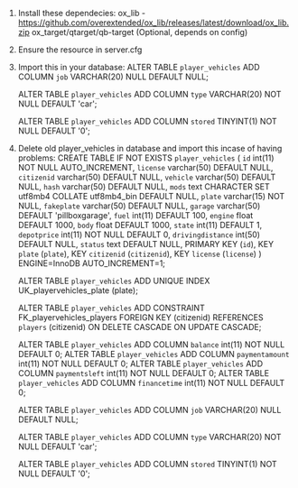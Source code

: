 1. Install these dependecies:
    ox_lib - https://github.com/overextended/ox_lib/releases/latest/download/ox_lib.zip
    ox_target/qtarget/qb-target (Optional, depends on config)

2. Ensure the resource in server.cfg

3. Import this in your database:
    ALTER TABLE `player_vehicles`
    ADD COLUMN `job` VARCHAR(20) NULL DEFAULT NULL;

    ALTER TABLE `player_vehicles`
    ADD COLUMN `type` VARCHAR(20) NOT NULL DEFAULT 'car';

    ALTER TABLE `player_vehicles`
    ADD COLUMN `stored` TINYINT(1) NOT NULL DEFAULT '0';

4. Delete old player_vehicles in database and import this incase of having problems:
    CREATE TABLE IF NOT EXISTS `player_vehicles` (
        `id` int(11) NOT NULL AUTO_INCREMENT,
        `license` varchar(50) DEFAULT NULL,
        `citizenid` varchar(50) DEFAULT NULL,
        `vehicle` varchar(50) DEFAULT NULL,
        `hash` varchar(50) DEFAULT NULL,
        `mods` text CHARACTER SET utf8mb4 COLLATE utf8mb4_bin DEFAULT NULL,
        `plate` varchar(15) NOT NULL,
        `fakeplate` varchar(50) DEFAULT NULL,
        `garage` varchar(50) DEFAULT 'pillboxgarage',
        `fuel` int(11) DEFAULT 100,
        `engine` float DEFAULT 1000,
        `body` float DEFAULT 1000,
        `state` int(11) DEFAULT 1,
        `depotprice` int(11) NOT NULL DEFAULT 0,
        `drivingdistance` int(50) DEFAULT NULL,
        `status` text DEFAULT NULL,
        PRIMARY KEY (`id`),
        KEY `plate` (`plate`),
        KEY `citizenid` (`citizenid`),
        KEY `license` (`license`)
    ) ENGINE=InnoDB AUTO_INCREMENT=1;

    ALTER TABLE `player_vehicles`
    ADD UNIQUE INDEX UK_playervehicles_plate (plate);

    ALTER TABLE `player_vehicles`
    ADD CONSTRAINT FK_playervehicles_players FOREIGN KEY (citizenid)
    REFERENCES `players` (citizenid) ON DELETE CASCADE ON UPDATE CASCADE;

    ALTER TABLE `player_vehicles`
    ADD COLUMN `balance` int(11) NOT NULL DEFAULT 0;
    ALTER TABLE `player_vehicles`
    ADD COLUMN `paymentamount` int(11) NOT NULL DEFAULT 0;
    ALTER TABLE `player_vehicles`
    ADD COLUMN `paymentsleft` int(11) NOT NULL DEFAULT 0;
    ALTER TABLE `player_vehicles`
    ADD COLUMN `financetime` int(11) NOT NULL DEFAULT 0;
    
    ALTER TABLE `player_vehicles`
    ADD COLUMN `job` VARCHAR(20) NULL DEFAULT NULL;

    ALTER TABLE `player_vehicles`
    ADD COLUMN `type` VARCHAR(20) NOT NULL DEFAULT 'car';

    ALTER TABLE `player_vehicles`
    ADD COLUMN `stored` TINYINT(1) NOT NULL DEFAULT '0';